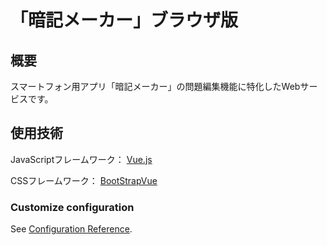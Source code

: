 # 「暗記メーカー」ブラウザ版

## 概要

スマートフォン用アプリ「暗記メーカー」の問題編集機能に特化したWebサービスです。

## 使用技術

JavaScriptフレームワーク： [Vue.js](https://jp.vuejs.org/index.html)

CSSフレームワーク： [BootStrapVue](https://bootstrap-vue.js.org/)

### Customize configuration
See [Configuration Reference](https://cli.vuejs.org/config/).
